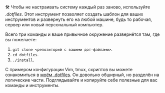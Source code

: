 🛠 Чтобы не настраивать систему каждый раз заново, используйте _.dotfiles_. Этот инструмент позволяет создать шаблон для ваших инструментов и развернуть его на любой машине, будь то рабочая, сервер или новый персональный компьютер.

Всего три команды и ваше привычное окружение развернётся там, где вы пожелаете:

1. `git clone <репозиторий с вашими дот-файлами>`.
1. `cd dotfiles`.
1. `./install`.

С примером конфигурации Vim, tmux, скриптов вы можете ознакомиться в [моём .dotfiles](https://github.com/anatoly-kor/dotfiles). Он довольно обширный, но разделён на логические части. Подглядывайте и копируйте себе полезные для вас команды и инструменты.
